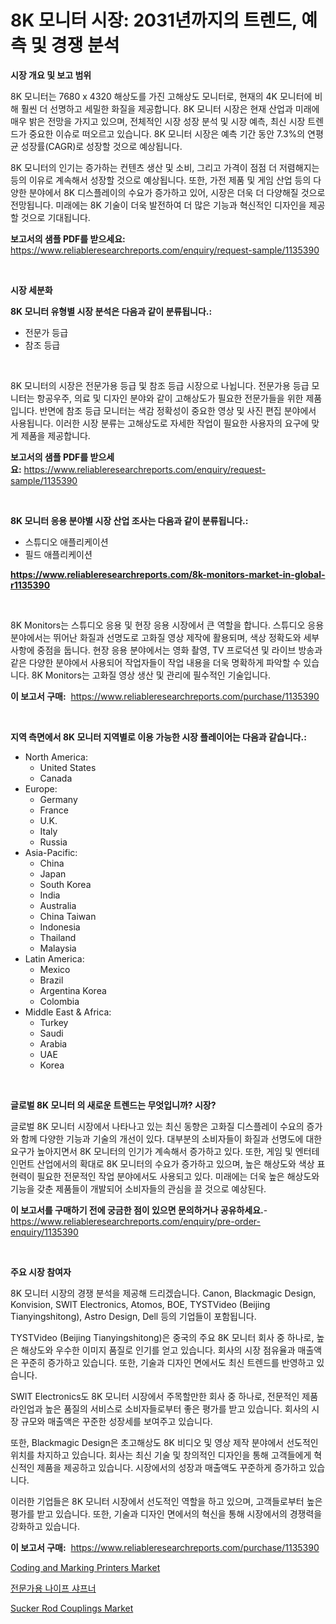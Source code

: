 <p><h1>8K 모니터 시장: 2031년까지의 트렌드, 예측 및 경쟁 분석</h1></p><p><strong>시장 개요 및 보고 범위</strong></p>
<p><p>8K 모니터는 7680 x 4320 해상도를 가진 고해상도 모니터로, 현재의 4K 모니터에 비해 훨씬 더 선명하고 세밀한 화질을 제공합니다. 8K 모니터 시장은 현재 산업과 미래에 매우 밝은 전망을 가지고 있으며, 전체적인 시장 성장 분석 및 시장 예측, 최신 시장 트렌드가 중요한 이슈로 떠오르고 있습니다. 8K 모니터 시장은 예측 기간 동안 7.3%의 연평균 성장률(CAGR)로 성장할 것으로 예상됩니다.</p><p>8K 모니터의 인기는 증가하는 컨텐츠 생산 및 소비, 그리고 가격이 점점 더 저렴해지는 등의 이유로 계속해서 성장할 것으로 예상됩니다. 또한, 가전 제품 및 게임 산업 등의 다양한 분야에서 8K 디스플레이의 수요가 증가하고 있어, 시장은 더욱 더 다양해질 것으로 전망됩니다. 미래에는 8K 기술이 더욱 발전하여 더 많은 기능과 혁신적인 디자인을 제공할 것으로 기대됩니다.</p></p>
<p><strong>보고서의 샘플 PDF를 받으세요:</strong> <a href="https://www.reliableresearchreports.com/enquiry/request-sample/1135390">https://www.reliableresearchreports.com/enquiry/request-sample/1135390</a></p>
<p>&nbsp;</p>
<p><strong>시장 세분화</strong></p>
<p><strong>8K 모니터 유형별 시장 분석은 다음과 같이 분류됩니다.:</strong></p>
<p><ul><li>전문가 등급</li><li>참조 등급</li></ul></p>
<p>&nbsp;</p>
<p><p>8K 모니터의 시장은 전문가용 등급 및 참조 등급 시장으로 나뉩니다. 전문가용 등급 모니터는 항공우주, 의료 및 디자인 분야와 같이 고해상도가 필요한 전문가들을 위한 제품입니다. 반면에 참조 등급 모니터는 색감 정확성이 중요한 영상 및 사진 편집 분야에서 사용됩니다. 이러한 시장 분류는 고해상도로 자세한 작업이 필요한 사용자의 요구에 맞게 제품을 제공합니다.</p></p>
<p><strong>보고서의 샘플 PDF를 받으세요:</strong>&nbsp;<a href="https://www.reliableresearchreports.com/enquiry/request-sample/1135390">https://www.reliableresearchreports.com/enquiry/request-sample/1135390</a></p>
<p>&nbsp;</p>
<p><strong> 8K 모니터 응용 분야별 시장 산업 조사는 다음과 같이 분류됩니다.:</strong></p>
<p><ul><li>스튜디오 애플리케이션</li><li>필드 애플리케이션</li></ul></p>
<p><strong><a href="https://www.reliableresearchreports.com/8k-monitors-market-in-global-r1135390">https://www.reliableresearchreports.com/8k-monitors-market-in-global-r1135390</a></strong></p>
<p>&nbsp;</p>
<p><p>8K Monitors는 스튜디오 응용 및 현장 응용 시장에서 큰 역할을 합니다. 스튜디오 응용 분야에서는 뛰어난 화질과 선명도로 고화질 영상 제작에 활용되며, 색상 정확도와 세부 사항에 중점을 둡니다. 현장 응용 분야에서는 영화 촬영, TV 프로덕션 및 라이브 방송과 같은 다양한 분야에서 사용되어 작업자들이 작업 내용을 더욱 명확하게 파악할 수 있습니다. 8K Monitors는 고화질 영상 생산 및 관리에 필수적인 기술입니다.</p></p>
<p><strong>이 보고서 구매:</strong>&nbsp; <a href="https://www.reliableresearchreports.com/purchase/1135390">https://www.reliableresearchreports.com/purchase/1135390</a></p>
<p>&nbsp;</p>
<p><strong>지역 측면에서 8K 모니터 지역별로 이용 가능한 시장 플레이어는 다음과 같습니다.:</strong></p>
<p><ul>
    <li>
        North America:
        <ul>
            <li>United States</li>
            <li>Canada</li>
        </ul>
    </li>
    <li>
        Europe:
        <ul>
            <li>Germany</li>
            <li>France</li>
            <li>U.K.</li>
            <li>Italy</li>
            <li>Russia</li>
        </ul>
    </li>
    <li>
        Asia-Pacific:
        <ul>
            <li>China</li>
            <li>Japan</li>
            <li>South Korea</li>
            <li>India</li>
            <li>Australia</li>
            <li>China Taiwan</li>
            <li>Indonesia</li>
            <li>Thailand</li>
            <li>Malaysia</li>
        </ul>
    </li>
    <li>
        Latin America:
        <ul>
            <li>Mexico</li>
            <li>Brazil</li>
            <li>Argentina Korea</li>
            <li>Colombia</li>
        </ul>
    </li>
    <li>
        Middle East & Africa:
        <ul>
            <li>Turkey</li>
            <li>Saudi</li>
            <li>Arabia</li>
            <li>UAE</li>
            <li>Korea</li>
        </ul>
    </li>
    </ul></p>
<p>&nbsp;</p>
<p><strong>글로벌 8K 모니터 의 새로운 트렌드는 무엇입니까? 시장?</strong></p>
<p><p>글로벌 8K 모니터 시장에서 나타나고 있는 최신 동향은 고화질 디스플레이 수요의 증가와 함께 다양한 기능과 기술의 개선이 있다. 대부분의 소비자들이 화질과 선명도에 대한 요구가 높아지면서 8K 모니터의 인기가 계속해서 증가하고 있다. 또한, 게임 및 엔터테인먼트 산업에서의 확대로 8K 모니터의 수요가 증가하고 있으며, 높은 해상도와 색상 표현력이 필요한 전문적인 작업 분야에서도 사용되고 있다. 미래에는 더욱 높은 해상도와 기능을 갖춘 제품들이 개발되어 소비자들의 관심을 끌 것으로 예상된다.</p></p>
<p><strong>이 보고서를 구매하기 전에 궁금한 점이 있으면 문의하거나 공유하세요.</strong>- <a href="https://www.reliableresearchreports.com/enquiry/pre-order-enquiry/1135390">https://www.reliableresearchreports.com/enquiry/pre-order-enquiry/1135390</a></p>
<p>&nbsp;</p>
<p><strong>주요 시장 참여자</strong></p>
<p><p>8K 모니터 시장의 경쟁 분석을 제공해 드리겠습니다. Canon, Blackmagic Design, Konvision, SWIT Electronics, Atomos, BOE, TYSTVideo (Beijing Tianyingshitong), Astro Design, Dell 등의 기업들이 포함됩니다.</p><p>TYSTVideo (Beijing Tianyingshitong)은 중국의 주요 8K 모니터 회사 중 하나로, 높은 해상도와 우수한 이미지 품질로 인기를 얻고 있습니다. 회사의 시장 점유율과 매출액은 꾸준히 증가하고 있습니다. 또한, 기술과 디자인 면에서도 최신 트렌드를 반영하고 있습니다.</p><p>SWIT Electronics도 8K 모니터 시장에서 주목할만한 회사 중 하나로, 전문적인 제품 라인업과 높은 품질의 서비스로 소비자들로부터 좋은 평가를 받고 있습니다. 회사의 시장 규모와 매출액은 꾸준한 성장세를 보여주고 있습니다.</p><p>또한, Blackmagic Design은 초고해상도 8K 비디오 및 영상 제작 분야에서 선도적인 위치를 차지하고 있습니다. 회사는 최신 기술 및 창의적인 디자인을 통해 고객들에게 혁신적인 제품을 제공하고 있습니다. 시장에서의 성장과 매출액도 꾸준하게 증가하고 있습니다.</p><p>이러한 기업들은 8K 모니터 시장에서 선도적인 역할을 하고 있으며, 고객들로부터 높은 평가를 받고 있습니다. 또한, 기술과 디자인 면에서의 혁신을 통해 시장에서의 경쟁력을 강화하고 있습니다.</p></p>
<p><strong>이 보고서 구매:</strong>&nbsp;&nbsp;<a href="https://www.reliableresearchreports.com/purchase/1135390">https://www.reliableresearchreports.com/purchase/1135390</a></p>
<p><p><a href="https://github.com/dx0328/Market-Research-Report-List-2/blob/main/coding-and-marking-printers-market.md">Coding and Marking Printers Market</a></p><p><a href="https://github.com/fernandotryO5lson96765/Market-Research-Report-List-1/blob/main/333294826674.md">전문가용 나이프 샤프너</a></p><p><a href="https://github.com/Glendatilghmankmgz0rbhwpy/Market-Research-Report-List-2/blob/main/sucker-rod-couplings-market.md">Sucker Rod Couplings Market</a></p></p>